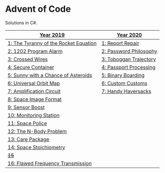 # Advent of Code
Solutions in C#.

| [Year 2019](https://github.com/sindrekjr/AdventOfCode/blob/master/AdventOfCode/Solutions/Year2019) | [Year 2020](https://github.com/sindrekjr/AdventOfCode/blob/master/AdventOfCode/Solutions/Year2020) |
|-|-|
| [1: The Tyranny of the Rocket Equation](https://github.com/sindrekjr/AdventOfCode/blob/master/AdventOfCode/Solutions/Year2019/Day01/Solution.cs) | [1: Report Repair](https://github.com/sindrekjr/AdventOfCode/blob/master/AdventOfCode/Solutions/Year2020/Day01/Solution.cs) |
| [2: 1202 Program Alarm](https://github.com/sindrekjr/AdventOfCode/blob/master/AdventOfCode/Solutions/Year2019/Day02/Solution.cs) | [2: Password Philosophy](https://github.com/sindrekjr/AdventOfCode/blob/master/AdventOfCode/Solutions/Year2020/Day02/Solution.cs) |
| [3: Crossed Wires](https://github.com/sindrekjr/AdventOfCode/blob/master/AdventOfCode/Solutions/Year2019/Day03/Solution.cs) | [3: Toboggan Trajectory](https://github.com/sindrekjr/AdventOfCode/blob/master/AdventOfCode/Solutions/Year2020/Day03/Solution.cs) |
| [4: Secure Container](https://github.com/sindrekjr/AdventOfCode/blob/master/AdventOfCode/Solutions/Year2019/Day04/Solution.cs) | [4: Passport Processing](https://github.com/sindrekjr/AdventOfCode/blob/master/AdventOfCode/Solutions/Year2020/Day04/Solution.cs) |
| [5: Sunny with a Chance of Asteroids](https://github.com/sindrekjr/AdventOfCode/blob/master/AdventOfCode/Solutions/Year2019/Day05/Solution.cs) | [5: Binary Boarding](https://github.com/sindrekjr/AdventOfCode/blob/master/AdventOfCode/Solutions/Year2020/Day05/Solution.cs) |
| [6: Universal Orbit Map](https://github.com/sindrekjr/AdventOfCode/blob/master/AdventOfCode/Solutions/Year2019/Day06/Solution.cs) | [6: Custom Customs](https://github.com/sindrekjr/AdventOfCode/blob/master/AdventOfCode/Solutions/Year2020/Day06/Solution.cs) |
| [7: Amplification Circuit](https://github.com/sindrekjr/AdventOfCode/blob/master/AdventOfCode/Solutions/Year2019/Day07/Solution.cs) | [7: Handy Haversacks](https://github.com/sindrekjr/AdventOfCode/blob/master/AdventOfCode/Solutions/Year2020/Day07/Solution.cs) |
| [8: Space Image Format](https://github.com/sindrekjr/AdventOfCode/blob/master/AdventOfCode/Solutions/Year2019/Day08/Solution.cs) | |
| [9: Sensor Boost](https://github.com/sindrekjr/AdventOfCode/blob/master/AdventOfCode/Solutions/Year2019/Day09/Solution.cs) | |
| [10: Monitoring Station](https://github.com/sindrekjr/AdventOfCode/blob/master/AdventOfCode/Solutions/Year2019/Day10/Solution.cs) | |
| [11: Space Police](https://github.com/sindrekjr/AdventOfCode/blob/master/AdventOfCode/Solutions/Year2019/Day11/Solution.cs) | |
| [12: The N-Body Problem](https://github.com/sindrekjr/AdventOfCode/blob/master/AdventOfCode/Solutions/Year2019/Day12/Solution.cs) | |
| [13: Care Package](https://github.com/sindrekjr/AdventOfCode/blob/master/AdventOfCode/Solutions/Year2019/Day13/Solution.cs) | |
| [14: Space Stoichiometry](https://github.com/sindrekjr/AdventOfCode/blob/master/AdventOfCode/Solutions/Year2019/Day14/Solution.cs) | |
| [~~15~~](https://github.com/sindrekjr/AdventOfCode/blob/master/AdventOfCode/Solutions/Year2019/Day15/Solution.cs) |  |
| [16: Flawed Frequency Transmission](https://github.com/sindrekjr/AdventOfCode/blob/master/AdventOfCode/Solutions/Year2019/Day16/Solution.cs) | |